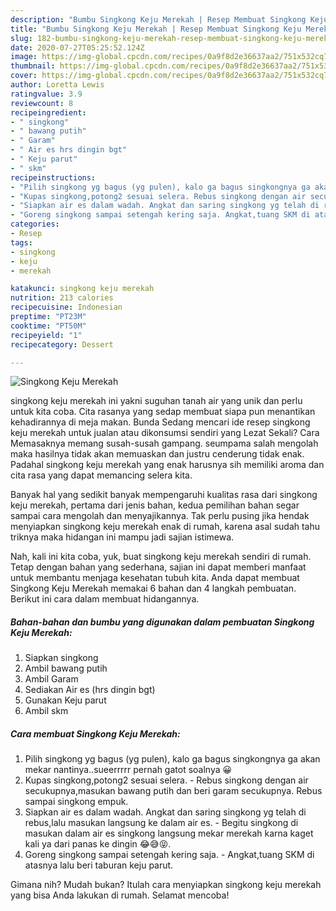 ```yaml
---
description: "Bumbu Singkong Keju Merekah | Resep Membuat Singkong Keju Merekah Yang Bikin Ngiler"
title: "Bumbu Singkong Keju Merekah | Resep Membuat Singkong Keju Merekah Yang Bikin Ngiler"
slug: 182-bumbu-singkong-keju-merekah-resep-membuat-singkong-keju-merekah-yang-bikin-ngiler
date: 2020-07-27T05:25:52.124Z
image: https://img-global.cpcdn.com/recipes/0a9f8d2e36637aa2/751x532cq70/singkong-keju-merekah-foto-resep-utama.jpg
thumbnail: https://img-global.cpcdn.com/recipes/0a9f8d2e36637aa2/751x532cq70/singkong-keju-merekah-foto-resep-utama.jpg
cover: https://img-global.cpcdn.com/recipes/0a9f8d2e36637aa2/751x532cq70/singkong-keju-merekah-foto-resep-utama.jpg
author: Loretta Lewis
ratingvalue: 3.9
reviewcount: 8
recipeingredient:
- " singkong"
- " bawang putih"
- " Garam"
- " Air es hrs dingin bgt"
- " Keju parut"
- " skm"
recipeinstructions:
- "Pilih singkong yg bagus (yg pulen), kalo ga bagus singkongnya ga akan mekar nantinya..sueerrrrr pernah gatot soalnya 😀"
- "Kupas singkong,potong2 sesuai selera. Rebus singkong dengan air secukupnya,masukan bawang putih dan beri garam secukupnya. Rebus sampai singkong empuk."
- "Siapkan air es dalam wadah. Angkat dan saring singkong yg telah di rebus,lalu masukan langsung ke dalam air es. Begitu singkong di masukan dalam air es singkong langsung mekar merekah karna kaget kali ya dari panas ke dingin 😂😅😝."
- "Goreng singkong sampai setengah kering saja. Angkat,tuang SKM di atasnya lalu beri taburan keju parut."
categories:
- Resep
tags:
- singkong
- keju
- merekah

katakunci: singkong keju merekah 
nutrition: 213 calories
recipecuisine: Indonesian
preptime: "PT23M"
cooktime: "PT50M"
recipeyield: "1"
recipecategory: Dessert

---
```



![Singkong Keju Merekah](https://img-global.cpcdn.com/recipes/0a9f8d2e36637aa2/751x532cq70/singkong-keju-merekah-foto-resep-utama.jpg)


singkong keju merekah ini yakni suguhan tanah air yang unik dan perlu untuk kita coba. Cita rasanya yang sedap membuat siapa pun menantikan kehadirannya di meja makan.
Bunda Sedang mencari ide resep singkong keju merekah untuk jualan atau dikonsumsi sendiri yang Lezat Sekali? Cara Memasaknya memang susah-susah gampang. seumpama salah mengolah maka hasilnya tidak akan memuaskan dan justru cenderung tidak enak. Padahal singkong keju merekah yang enak harusnya sih memiliki aroma dan cita rasa yang dapat memancing selera kita.



Banyak hal yang sedikit banyak mempengaruhi kualitas rasa dari singkong keju merekah, pertama dari jenis bahan, kedua pemilihan bahan segar sampai cara mengolah dan menyajikannya. Tak perlu pusing jika hendak menyiapkan singkong keju merekah enak di rumah, karena asal sudah tahu triknya maka hidangan ini mampu jadi sajian istimewa.


Nah, kali ini kita coba, yuk, buat singkong keju merekah sendiri di rumah. Tetap dengan bahan yang sederhana, sajian ini dapat memberi manfaat untuk membantu menjaga kesehatan tubuh kita. Anda dapat membuat Singkong Keju Merekah memakai 6 bahan dan 4 langkah pembuatan. Berikut ini cara dalam membuat hidangannya.

<!--inarticleads1-->

##### Bahan-bahan dan bumbu yang digunakan dalam pembuatan Singkong Keju Merekah:

1. Siapkan  singkong
1. Ambil  bawang putih
1. Ambil  Garam
1. Sediakan  Air es (hrs dingin bgt)
1. Gunakan  Keju parut
1. Ambil  skm




<!--inarticleads2-->

##### Cara membuat Singkong Keju Merekah:

1. Pilih singkong yg bagus (yg pulen), kalo ga bagus singkongnya ga akan mekar nantinya..sueerrrrr pernah gatot soalnya 😀
1. Kupas singkong,potong2 sesuai selera. - Rebus singkong dengan air secukupnya,masukan bawang putih dan beri garam secukupnya. Rebus sampai singkong empuk.
1. Siapkan air es dalam wadah. Angkat dan saring singkong yg telah di rebus,lalu masukan langsung ke dalam air es. - Begitu singkong di masukan dalam air es singkong langsung mekar merekah karna kaget kali ya dari panas ke dingin 😂😅😝.
1. Goreng singkong sampai setengah kering saja. - Angkat,tuang SKM di atasnya lalu beri taburan keju parut.




Gimana nih? Mudah bukan? Itulah cara menyiapkan singkong keju merekah yang bisa Anda lakukan di rumah. Selamat mencoba!
